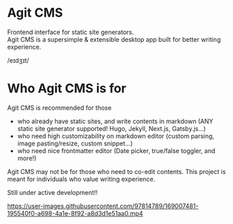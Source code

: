 # Agit CMS

Frontend interface for static site generators.  
Agit CMS is a supersimple & extensible desktop app built for better writing experience.  

/eɪdʒɪt/  
# Who Agit CMS is for
Agit CMS is recommended for those
- who already have static sites, and write contents in markdown (ANY static site generator supported! Hugo, Jekyll, Next.js, Gatsby.js...)
- who need high customizability on markdown editor (custom parsing, image pasting/resize, custom snippet...)
- who need nice frontmatter editor (Date picker, true/false toggler, and more!)

Agit CMS may not be for those who need to co-edit contents.  This project is meant for individuals who value writing experience.  
  
Still under active development!!

https://user-images.githubusercontent.com/97814789/169007481-195540f0-a698-4a1e-8f92-a8d3d1e51aa0.mp4

